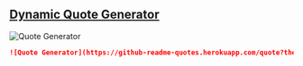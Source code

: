 ## [Dynamic Quote Generator](https://github.com/shravan20/github-readme-quotes)

![Quote Generator](https://github-readme-quotes.herokuapp.com/quote?theme=dark)

```md
![Quote Generator](https://github-readme-quotes.herokuapp.com/quote?theme=dark)
```
